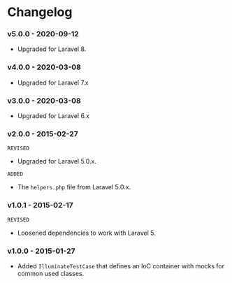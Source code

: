 # Changelog

### v5.0.0 - 2020-09-12

- Upgraded for Laravel 8.

### v4.0.0 - 2020-03-08

- Upgraded for Laravel 7.x

### v3.0.0 - 2020-03-08

- Upgraded for Laravel 6.x

### v2.0.0 - 2015-02-27

`REVISED`

- Upgraded for Laravel 5.0.x.

`ADDED`

- The `helpers.php` file from Laravel 5.0.x.

### v1.0.1 - 2015-02-17

`REVISED`

- Loosened dependencies to work with Laravel 5.

### v1.0.0 - 2015-01-27

- Added `IlluminateTestCase` that defines an IoC container with mocks for common used classes.
